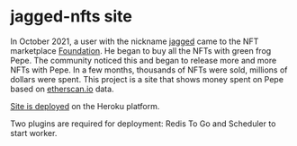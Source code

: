 # jagged-nfts site

In October 2021, a user with the nickname [jagged](https://foundation.app/@jagged)
came to the NFT marketplace [Foundation](https://foundation.app).
He began to buy all the NFTs with green frog Pepe.
The community noticed this and began to release more and more NFTs with Pepe.
In a few months, thousands of NFTs were sold, millions of dollars were spent.
This project is a site that shows money spent on Pepe based on
[etherscan.io](https://etherscan.io) data.

[Site is deployed](https://jagged-nfts.herokuapp.com) on the Heroku platform.

Two plugins are required for deployment: Redis To Go and Scheduler to start worker.
